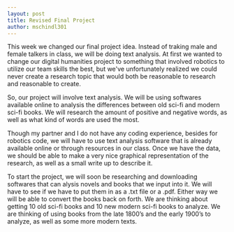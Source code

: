 ```yaml
---
layout: post
title: Revised Final Project
author: mschindl301
---
```



This week we changed our final project idea. Instead of traking male and female talkers in class, we will be doing text analysis. At first we wanted to change our digital humanities project to something that involved robotics to utilize our team skills the best, but we've unfortunately realized we could never create a research topic that would both be reasonable to research and reasonable to create.

So, our project will involve text analysis. We will be using softwares available online to analysis the differences between old sci-fi and modern sci-fi books. We will research the amount of positive and negative words, as well as what kind of words are used the most.

Though my partner and I do not have any coding experience, besides for robotics code, we will have to use text analysis software that is already available online or through resources in our class. Once we have the data, we should be able to make a very nice graphical representation of the research, as well as a small write up to describe it.

To start the project, we will soon be researching and downloading softwares that can alysis novels and books that we input into it. We will have to see if we have to put them in as a .txt file or a .pdf. Either way we will be able to convert the books back on forth. We are thinking about getting 10 old sci-fi books and 10 new modern sci-fi books to analyze. We are thinking of using books from the late 1800’s and the early 1900’s to analyze, as well as some more modern texts.
